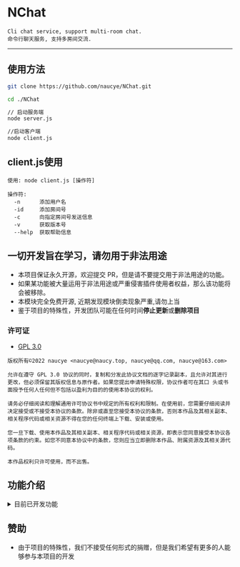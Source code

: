 # NChat
```
Cli chat service, support multi-room chat.
命令行聊天服务, 支持多房间交流.
```

---

## 使用方法

``` bash
git clone https://github.com/naucye/NChat.git

cd ./NChat

// 启动服务端
node server.js

//启动客户端
node client.js
```
## client.js使用
```
使用: node client.js [操作符]

操作符:
  -n      添加用户名
  -id     添加房间号
  -c      向指定房间号发送信息
  -v      获取版本号
  --help  获取帮助信息
```

## 一切开发旨在学习，请勿用于非法用途

-   本项目保证永久开源，欢迎提交 PR，但是请不要提交用于非法用途的功能。
-   如果某功能被大量运用于非法用途或严重侵害插件使用者权益，那么该功能将会被移除。
-   本模块完全免费开源, 近期发现模块倒卖现象严重,请勿上当
-   鉴于项目的特殊性，开发团队可能在任何时间**停止更新**或**删除项目**

### 许可证

-   [GPL 3.0]([https://github.com/naucye/NChat/blob/main/LICENSE](https://github.com/naucye/NChat/blob/main/LICENSE))

```
版权所有©2022 naucye <naucye@naucy.top, naucye@qq.com, naucye@163.com>

允许在遵守 GPL 3.0 协议的同时，复制和分发此协议文档的逐字记录副本，且允许对其进行更改，但必须保留其版权信息与原作者。如果您提出申请特殊权限，协议作者可在其口 头或书面授予任何人任何但不包括以盈利为目的的使用本协议的权利。

请务必仔细阅读和理解通用许可协议书中规定的所有权利和限制。在使用前，您需要仔细阅读并决定接受或不接受本协议的条款。除非或直至您接受本协议的条款，否则本作品及其相关副本、相关程序代码或相关资源不得在您的任何终端上下载、安装或使用。

您一旦下载、使用本作品及其相关副本、相关程序代码或相关资源，即表示您同意接受本协议各项条款的约束。如您不同意本协议中的条款，您则应当立即删除本作品、附属资源及其相关源代码。

本作品权利只许可使用，而不出售。
```

## 功能介绍

<details>
  <summary>目前已开发功能</summary>

1.  多用户聊天
2.  支持创建房间

</details>

## 赞助

-   由于项目的特殊性，我们不接受任何形式的捐赠，但是我们希望有更多的人能够参与本项目的开发
